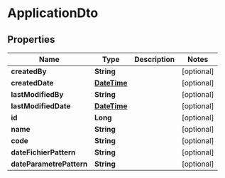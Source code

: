 # ApplicationDto

## Properties
Name | Type | Description | Notes
------------ | ------------- | ------------- | -------------
**createdBy** | **String** |  |  [optional]
**createdDate** | [**DateTime**](DateTime.md) |  |  [optional]
**lastModifiedBy** | **String** |  |  [optional]
**lastModifiedDate** | [**DateTime**](DateTime.md) |  |  [optional]
**id** | **Long** |  |  [optional]
**name** | **String** |  |  [optional]
**code** | **String** |  |  [optional]
**dateFichierPattern** | **String** |  |  [optional]
**dateParametrePattern** | **String** |  |  [optional]

